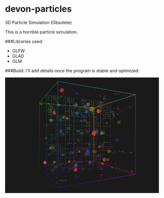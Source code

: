 # devon-particles
3D Particle Simulation (Obsolete)

This is a horrible particle simulation.

###Libraries used:
 - GLFW
 - GLAD
 - GLM

 ###Build:
 I'll add details once the program is stable and optimized.

![Screenshot](docs/screenshot1.jpg "Test Screenshot")
